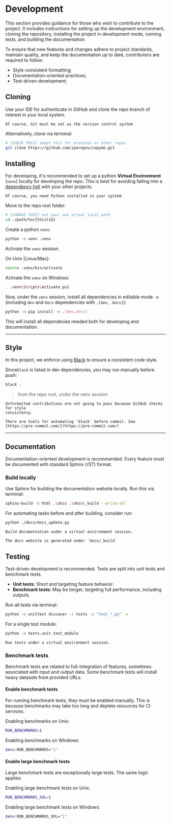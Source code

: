 # Development

This section provides guidance for those who wish to contribute to the project.
It includes instructions for setting up the development environment, cloning the repository, installing the project in development mode, running tests, and building the documentation.

 To ensure that new features and changes adhere to project standards, maintain quality, and keep the documentation up to date, contributors are required to follow:

* Style-consistent formatting;
* Documentation-oriented practices;
* Test-driven development;


## Cloning

Use your IDE for authenticate in GitHub and clone the repo branch of interest
in your local system.

```{note}
Of course, Git must be set as the version control system
```

Alternatively, clone via terminal:

```bash
# [CHECK THIS] adapt this for branches or other repos
git clone https://github.com/iporepos/copyme.git
``` 

## Installing

For developing, it's recommended to set up a python
**Virtual Environment** (`venv`) locally for developing the repo.
This is best for avoiding falling into a [dependency hell](https://en.wikipedia.org/wiki/Dependency_hell) with your
other projects.

```{important}
Of course, you need Python installed in your system
```

Move to the repo root folder:


```bash
# [CHANGE THIS] set your own actual local path 
cd ./path/to/{thislib}
```

Create a python `venv`:

```bash
python -m venv .venv
```

Activate the `venv` session.

On Unix (Linux/Mac):

```bash
source .venv/bin/activate
```
Activate the `venv` on Windows:

```bash
. .venv\Scripts\Activate.ps1
```
Now, under the `venv` session, install all
dependencies in editable mode `-e` (including `dev` and `docs` dependencies with `.[dev, docs]`):

```bash
python -m pip install -e .[dev,docs]
```
This will install all dependecies needed both for
developing and documentation.

---

## Style

In this project, we enforce using [Black](https://black.readthedocs.io) to ensure a consistent code style. 

Since`black` is listed in dev dependencies, you may run manually before push:

```bash
black .
```
> from the repo root, under the venv session

```{warning}
Unformatted contributions are not going to pass because GitHub checks for style 
consistency.
```

```{seealso}
There are tools for automating `black` before commit. See [https://pre-commit.com/](https://pre-commit.com/)
```

---

## Documentation

Documentation-oriented development is recommended. Every feature must be documented with standard Sphinx (rST) format.

### Build locally

Use Sphinx for building the documentation website locally. Run this via terminal:

```bash
sphinx-build -b html .\docs .\docs\_build --write-all
```

For automating tasks before and after building, consider run:

```bash
python ./docs/docs_update.py
```

```{important}
Build documentation under a virtual environment session.
```

```{note}
The docs website is generated under `docs/_build`
```


## Testing

Test-driven development is recommended. Tests are split into unit tests and benchmark tests.

  * **Unit tests:** Short and targeting feature behavior.
  * **Benchmark tests:** May be longer, targeting full performance, including outputs.

Run all tests via terminal:

```bash
python -m unittest discover -s tests -p "test_*.py" -v
```

For a single test module:

```bash
python -m tests.unit.test_module
```

```{important}
Run tests under a virtual environment session.
```

### Benchmark tests

Benchmark tests are related to full-integration of features, sometimes associated with input and output data. Some benchmark tests will install heavy datasets from provided URLs.

#### Enable benchmark tests

For running benchmark tests, they must be enabled manually. This is because benchmarks may take too long and deplete resources for CI services.

Enabling benchmarks on Unix:

```bash
RUN_BENCHMARKS=1
```

Enabling benchmarks on Windows:

```bash
$env:RUN_BENCHMARKS="1"
```

#### Enable large benchmark tests

Large benchmark tests are exceptionally large tests. The same logic applies:

Enabling large benchmark tests on Unix:

```bash
RUN_BENCHMARKS_XXL=1
```

Enabling large benchmark tests on Windows:

```bash
$env:RUN_BENCHMARKS_XXL="1"
```

